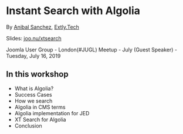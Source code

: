 # Instant Search with Algolia <!-- .slide: class="home" -->

By [Anibal Sanchez](http://blog.anibalhsanchez.com), [Extly.Tech](https://extly.tech)

Slides: [joo.nu/xtsearch](http://joo.nu/xtsearch)

Joomla User Group - London(#JUGL) Meetup - July (Guest Speaker) - Tuesday, July 16, 2019


## In this workshop

- What is Algolia?
- Success Cases
- How we search
- Algolia in CMS terms
- Algolia implementation for JED
- XT Search for Algolia
- Conclusion
